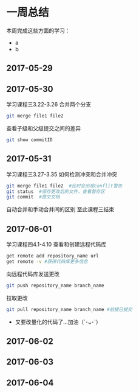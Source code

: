 # 一周总结
本周完成这些方面的学习：
* a
* b
## 2017-05-29
## 2017-05-30
学习课程三3.22-3.26
合并两个分支
```bash
git merge file1 file2
```
查看子级和父级提交之间的差异
```bash
git show commitID
```
## 2017-05-31
学习课程三3.27-3.35
如何检测冲突和合并冲突
```bash
git merge file1 file2  #此时会出现conflit警告
git status  #保存更改后的文件，查看暂存区
git commit  #提交文档
```
自动合并和手动合并间的区别
至此课程三结束
## 2017-06-01
学习课程四4.1-4.10
查看和创建远程代码库
```bash
get remote add repository_name url
get remote -v #获得代码库更多信息
```
向远程代码库发送更改
```bash
git push repository_name branch_name
```
拉取更改
```bash
git pull repository_name branch_name #前提已提交
```
 - 又要改量化的代码了...加油（´･ᴗ･`）
 
## 2017-06-02
## 2017-06-03
## 2017-06-04
